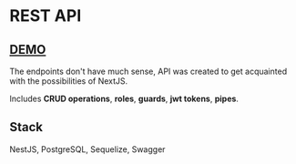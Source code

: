 # REST API

## [DEMO](https://nestjs-rest-api-ic6q.onrender.com/api/docs)

The endpoints don't have much sense,
API was created to get acquainted with the possibilities of NextJS.

Includes **CRUD operations**, **roles**, **guards**, **jwt tokens**, **pipes**.

## Stack

NestJS, PostgreSQL, Sequelize, Swagger
